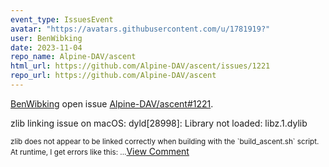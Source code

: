 ```yaml
---
event_type: IssuesEvent
avatar: "https://avatars.githubusercontent.com/u/1781919?"
user: BenWibking
date: 2023-11-04
repo_name: Alpine-DAV/ascent
html_url: https://github.com/Alpine-DAV/ascent/issues/1221
repo_url: https://github.com/Alpine-DAV/ascent
---
```


<a href='https://github.com/BenWibking' target='_blank'>BenWibking</a> open issue <a href='https://github.com/Alpine-DAV/ascent/issues/1221' target='_blank'>Alpine-DAV/ascent#1221</a>.

<p>zlib linking issue on macOS: dyld[28998]: Library not loaded: libz.1.dylib</p><small>zlib does not appear to be linked correctly when building with the `build_ascent.sh` script. At runtime, I get errors like this:...</small><a href='https://github.com/Alpine-DAV/ascent/issues/1221' target='_blank'>View Comment</a>